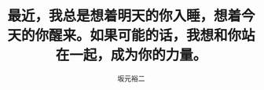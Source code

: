 ---
layout: post
title: 最近，我总是想着明天的你入睡，想着今天的你醒来。如果可能的话，我想和你站在一起，成为你的力量。
author: 坂元裕二
source: 往复书简：初恋与不伦
chapter: 不归的初恋，海老名服务
note: https://weread.qq.com/web/bookDetail/4d6325c0813ab67dag011461
---